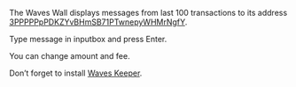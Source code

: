 The Waves Wall displays messages from last 100 transactions to its address [3PPPPPpPDKZYvBHmSB71PTwnepyWHMrNgfY](https://wavesexplorer.com/address/3PPPPPpPDKZYvBHmSB71PTwnepyWHMrNgfY).

Type message in inputbox and press Enter.

You can change amount and fee.

Don’t forget to install [Waves Keeper](https://github.com/wavesplatform/waveskeeper).
